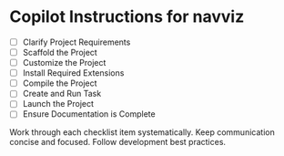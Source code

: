 # Copilot Instructions for navviz

- [ ] Clarify Project Requirements
- [ ] Scaffold the Project
- [ ] Customize the Project
- [ ] Install Required Extensions
- [ ] Compile the Project
- [ ] Create and Run Task
- [ ] Launch the Project
- [ ] Ensure Documentation is Complete

Work through each checklist item systematically.
Keep communication concise and focused.
Follow development best practices.
